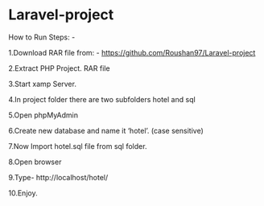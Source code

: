 # Laravel-project
How to Run Steps: -

1.Download RAR file from: - https://github.com/Roushan97/Laravel-project
 
2.Extract PHP Project. RAR file

3.Start xamp Server.

4.In project folder there are two subfolders hotel and sql

5.Open phpMyAdmin

6.Create new database and name it ‘hotel’. (case sensitive)

7.Now Import hotel.sql file from sql folder.

8.Open browser

9.Type- http://localhost/hotel/

10.Enjoy.



